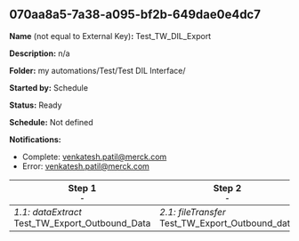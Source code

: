 ## 070aa8a5-7a38-a095-bf2b-649dae0e4dc7

**Name** (not equal to External Key)**:** Test_TW_DIL_Export

**Description:** n/a

**Folder:** my automations/Test/Test DIL Interface/

**Started by:** Schedule

**Status:** Ready

**Schedule:** Not defined

**Notifications:**

* Complete: venkatesh.patil@merck.com
* Error: venkatesh.patil@merck.com

| Step 1<br>_<small>-</small>_ | Step 2<br>_<small>-</small>_ |
| --- | --- |
| _1.1: dataExtract_<br>Test_TW_Export_Outbound_Data | _2.1: fileTransfer_<br>Test_TW_Export_Outbound_data |
